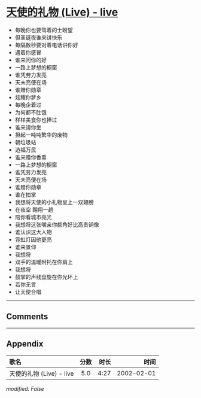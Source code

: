 # [天使的礼物 (Live) - live](https://music.163.com/song?id=67112)

* 每晚你也要驾着的士盼望
* 但圣诞夜谁来讲快乐
* 每隔数秒要对着电话讲你好
* 遇着你感冒
* 谁来问你的好
* 一路上梦想的橱窗
* 谁凭劳力发亮
* 天未亮便在场
* 谁赠你勋章
* 炫耀你梦乡
* 每晚企着过
* 为何都不肚饿
* 样样美食你也捧过
* 谁来请你坐
* 担起一吨吨繁华的废物
* 朝垃圾站
* 造福万民
* 谁来赠你香熏
* 一路上梦想的橱窗
* 谁凭劳力发亮
* 天未亮便在场
* 谁赠你勋章
* 谁在拍掌
* 我想将天使的小礼物呈上一双翅膀
* 在夜空 翱翔一趟
* 陪你看城市亮光
* 我想将这张嘴亲你额角好比高贵铜像
* 谁认识这大人物
* 霓虹灯因他更亮
* 谁来景仰
* 我想将
* 双手的温暖附托在你肩上
* 我想将
* 鼓掌的声线盘旋在你光环上
* 若你无言
* 让天使合唱


---

## Comments


---

## Appendix

|歌名|分数|时长|时间|
|:---|:---:|---:|---:|
|天使的礼物 (Live) - live|5.0|4:27|2002-02-01

*modified: False*